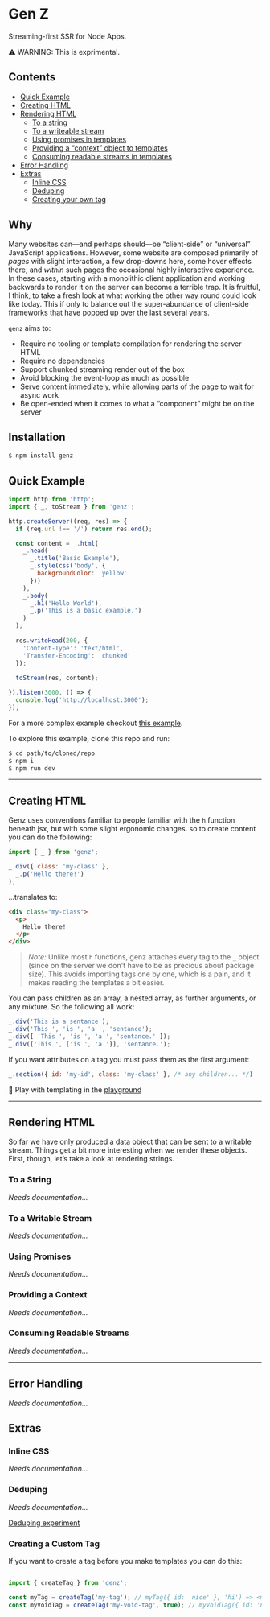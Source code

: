 # Gen Z

Streaming-first SSR for Node Apps.

⚠️ WARNING: This is exprimental.

## Contents

- [Quick Example](#quick-example)
- [Creating HTML](#creating-html)
- [Rendering HTML](#rendering-html)
  - [To a string](#to-a-string)
  - [To a writeable stream](#to-a-writable-stream)
  - [Using promises in templates](#using-promises)
  - [Providing a “context” object to templates](#providing-a-context)
  - [Consuming readable streams in templates](#consuming-readable-streams)
- [Error Handling](#error-handling)
- [Extras](#rendering-html)
  - [Inline CSS](#inline-css)
  - [Deduping](#deduping)
  - [Creating your own tag](#creating-a-custom-tag)

## Why

Many websites can—and perhaps should—be “client-side” or “universal” JavaScript applications. However, some website are composed primarily of _pages_ with slight interaction, a few drop-downs here, some hover effects there, and _within_ such pages the occasional highly interactive experience. In these cases, starting with a monolithic client application and working backwards to render it on the server can become a terrible trap. It is fruitful, I think, to take a fresh look at what working the other way round could look like today. This if only to balance out the super-abundance of client-side frameworks that have popped up over the last several years.

`genz` aims to:

- Require no tooling or template compilation for rendering the server HTML
- Require no dependencies
- Support chunked streaming render out of the box
- Avoid blocking the event-loop as much as possible
- Serve content immediately, while allowing parts of the page to wait for async work
- Be open-ended when it comes to what a “component” might be on the server

## Installation

```bash
$ npm install genz
```

## Quick Example

```javascript
import http from 'http';
import { _, toStream } from 'genz';

http.createServer((req, res) => {
  if (req.url !== '/') return res.end();

  const content = _.html(
    _.head(
      _.title('Basic Example'),
      _.style(css('body', {
        backgroundColor: 'yellow'
      }))
    ),
    _.body(
      _.h1('Hello World'),
      _.p('This is a basic example.')
    )
  );
  
  res.writeHead(200, {
    'Content-Type': 'text/html',
    'Transfer-Encoding': 'chunked'
  });
  
  toStream(res, content);

}).listen(3000, () => {
  console.log('http://localhost:3000');
});
```

For a more complex example checkout [this example](example/app.mjs).


To explore this example, clone this repo and run:

```bash
$ cd path/to/cloned/repo
$ npm i
$ npm run dev
```

-----

## Creating HTML

Genz uses conventions familiar to people familiar with the `h` function beneath jsx, but with some slight ergonomic changes. so to create content you can do the following:

```javascript
import { _ } from 'genz';

_.div({ class: 'my-class' },
  _.p('Hello there!')
);
```

...translates to:

```html
<div class="my-class">
  <p>
    Hello there!
  </p>
</div>
```

> _Note:_ Unlike most `h` functions, genz attaches every tag to the `_` object (since on the server we don't have to be as precious about package size). This avoids importing tags one by one, which is a pain, and it makes reading the templates a bit easier.

You can pass children as an array, a nested array, as further arguments, or any mixture. So the following all work:

```javascript
_.div('This is a sentance');
_.div('This ', 'is ', 'a ', 'sentance');
_.div([ 'This ', 'is ', 'a ', 'sentance.' ]);
_.div(['This ', ['is ', 'a ']], 'sentance.');
```

If you want attributes on a tag you must pass them as the first argument:

```javascript
_.section({ id: 'my-id', class: 'my-class' }, /* any children... */)
```

👀 Play with templating in the [playground](https://skiano.github.io/genz/)

------

## Rendering HTML

So far we have only produced a data object that can be sent to a writable stream. Things get a bit more interesting when we render these objects. First, though, let’s take a look at rendering strings.

### To a String

_Needs documentation..._

### To a Writable Stream

_Needs documentation..._

### Using Promises

_Needs documentation..._

### Providing a Context

_Needs documentation..._

### Consuming Readable Streams

_Needs documentation..._

------

## Error Handling

_Needs documentation..._

## Extras

### Inline CSS

_Needs documentation..._

### Deduping

_Needs documentation..._

[Deduping experiment](https://bit.ly/genz-example-1)

### Creating a Custom Tag

If you want to create a tag before you make templates you can do this:

```javascript

import { createTag } from 'genz';

const myTag = createTag('my-tag'); // myTag({ id: 'nice' }, 'hi') => <my-tag id="nice">hi</my-tag>
const myVoidTag = createTag('my-void-tag', true); // myVoidTag({ id: 'nice' }) => <my-void-tag id="nice">

```



